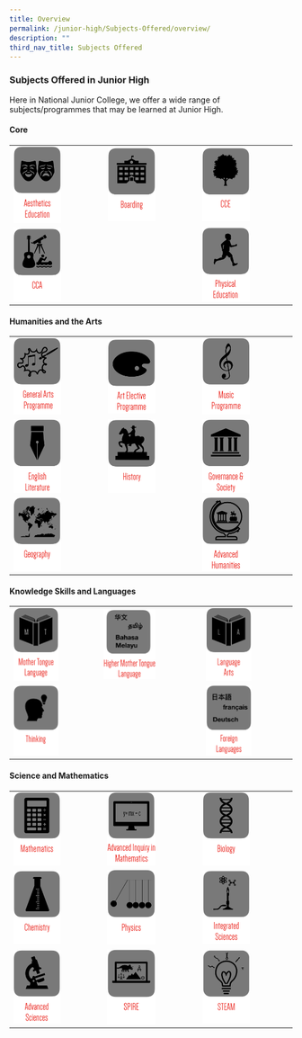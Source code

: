 ```yaml
---
title: Overview
permalink: /junior-high/Subjects-Offered/overview/
description: ""
third_nav_title: Subjects Offered
---
```

### Subjects Offered in Junior High 

Here in National Junior College, we offer a wide range of subjects/programmes that may be learned at Junior High.

#### Core

|  |  |  |
|---|---|---|
| <a href="https://moe-nationaljc-staging.netlify.app/junior-high/subjects-offered/overview/"><img src="/images/a1.png" style="width:55%"></a> | <a href="https://moe-nationaljc-staging.netlify.app/junior-high/subjects-offered/boarding/"><img src="/images/a2.png" style="width:55%"></a> | <a href="https://moe-nationaljc-staging.netlify.app/character/overview/"><img src="/images/a3.png" style="width:55%"></a> |
| <a href="https://moe-nationaljc-staging.netlify.app/co-curricular-activities/overview/"><img src="/images/a4.png" style="width:55%"></a> |  | <a href="https://moe-nationaljc-staging.netlify.app/junior-high/subjects-offered/physical-education"><img src="/images/a5.png" style="width:55%"></a> |

#### Humanities and the Arts

|  |  |  |
|---|---|---|
| <a href="https://moe-nationaljc-staging.netlify.app/junior-high/subjects-offered/overview/"><img src="/images/a6.png" style="width:55%"></a> | <a href="https://moe-nationaljc-staging.netlify.app/art-elective-programme/junior-high-aep"><img src="/images/a7.png" style="width:55%"></a> | <a href="https://moe-nationaljc-staging.netlify.app/niche-programmes/music-programme"><img src="/images/a8.png" style="width:55%"></a> |
| <a href="https://moe-nationaljc-staging.netlify.app/junior-high/subjects-offered/overview/"><img src="/images/a9.png" style="width:55%"></a> | <a href="https://moe-nationaljc-staging.netlify.app/junior-high/subjects-offered/junior-high-history-curriculum"><img src="/images/a10.png" style="width:55%"></a> | <a href="https://moe-nationaljc-staging.netlify.app/junior-high/subjects-offered/governance-and-society"><img src="/images/a11.png" style="width:55%"></a> |
| <a href="https://moe-nationaljc-staging.netlify.app/junior-high/subjects-offered/geography"><img src="/images/a12.png" style="width:55%"></a> |  | <a href="https://moe-nationaljc-staging.netlify.app/junior-high/subjects-offered/advanced-humanities"><img src="/images/a13.png" style="width:55%"></a> |

#### Knowledge Skills and Languages

|  |  |  |
|---|---|---|
| <a href="https://moe-nationaljc-staging.netlify.app/junior-high/subjects-offered/mother-tongue"><img src="/images/a14.png" style="width:55%"></a> | <a href="https://moe-nationaljc-staging.netlify.app/junior-high/subjects-offered/overview/"><img src="/images/a15.png" style="width:55%"></a> | <a href="https://moe-nationaljc-staging.netlify.app/junior-high/subjects-offered/language-arts"><img src="/images/a16.png" style="width:55%"></a> |
| <a href="https://moe-nationaljc-staging.netlify.app/junior-high/subjects-offered/thinking"><img src="/images/a17.png" style="width:55%"></a> |  | <a href="https://moe-nationaljc-staging.netlify.app/junior-high/subjects-offered/overview/"><img src="/images/a18.png" style="width:55%"></a> |

#### Science and Mathematics

|  |  |  |
|---|---|---|
| <a href="https://moe-nationaljc-staging.netlify.app/junior-high/subjects-offered/junior-high-mathematics"><img src="/images/a19.png" style="width:55%"></a> | <a href="https://moe-nationaljc-staging.netlify.app/junior-high/subjects-offered/advanced-inquiry-in-mathematics"><img src="/images/a20.png" style="width:55%"></a> | <a href="https://moe-nationaljc-staging.netlify.app/junior-high/subjects-offered/biology"><img src="/images/a21.png" style="width:55%"></a> |
| <a href="https://moe-nationaljc-staging.netlify.app/junior-high/subjects-offered/chemistry"><img src="/images/a22.png" style="width:55%"></a> | <a href="https://moe-nationaljc-staging.netlify.app/junior-high/subjects-offered/physics"><img src="/images/a23.png" style="width:55%"></a> | <a href="https://moe-nationaljc-staging.netlify.app/junior-high/subjects-offered/overview/"><img src="/images/a24.png" style="width:55%"></a> |
| <a href="https://moe-nationaljc-staging.netlify.app/junior-high/subjects-offered/advanced-sciences/"><img src="/images/a25.png" style="width:55%"></a> | <a href="https://moe-nationaljc-staging.netlify.app/research-at-njc/special-programme-in-inquiry-and-research"><img src="/images/a26.png" style="width:55%"></a> | <a href="https://moe-nationaljc-staging.netlify.app/junior-high/subjects-offered/steam"><img src="/images/a27.png" style="width:55%"></a> |